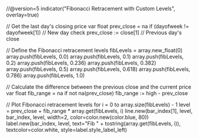 //@version=5
indicator("Fibonacci Retracement with Custom Levels", overlay=true)

// Get the last day's closing price
var float prev_close = na
if (dayofweek != dayofweek[1])  // New day check
    prev_close := close[1]  // Previous day's close

// Define the Fibonacci retracement levels
fibLevels = array.new_float(0)
array.push(fibLevels, 0.0)
array.push(fibLevels, 0.1)
array.push(fibLevels, 0.2)
array.push(fibLevels, 0.236)
array.push(fibLevels, 0.382)
array.push(fibLevels, 0.5)
array.push(fibLevels, 0.618)
array.push(fibLevels, 0.786)
array.push(fibLevels, 1.0)

// Calculate the difference between the previous close and the current price
var float fib_range = na
if not na(prev_close)
    fib_range := high - prev_close

// Plot Fibonacci retracement levels
for i = 0 to array.size(fibLevels) - 1
    level = prev_close + fib_range * array.get(fibLevels, i)
    line.new(bar_index[1], level, bar_index, level, width=2, color=color.new(color.blue, 80))
    label.new(bar_index, level, text="Fib " + tostring(array.get(fibLevels, i)), textcolor=color.white, style=label.style_label_left)

